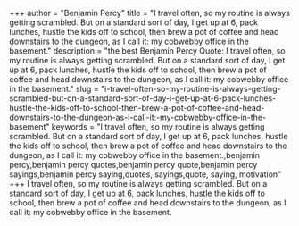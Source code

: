 +++
author = "Benjamin Percy"
title = "I travel often, so my routine is always getting scrambled. But on a standard sort of day, I get up at 6, pack lunches, hustle the kids off to school, then brew a pot of coffee and head downstairs to the dungeon, as I call it: my cobwebby office in the basement."
description = "the best Benjamin Percy Quote: I travel often, so my routine is always getting scrambled. But on a standard sort of day, I get up at 6, pack lunches, hustle the kids off to school, then brew a pot of coffee and head downstairs to the dungeon, as I call it: my cobwebby office in the basement."
slug = "i-travel-often-so-my-routine-is-always-getting-scrambled-but-on-a-standard-sort-of-day-i-get-up-at-6-pack-lunches-hustle-the-kids-off-to-school-then-brew-a-pot-of-coffee-and-head-downstairs-to-the-dungeon-as-i-call-it:-my-cobwebby-office-in-the-basement"
keywords = "I travel often, so my routine is always getting scrambled. But on a standard sort of day, I get up at 6, pack lunches, hustle the kids off to school, then brew a pot of coffee and head downstairs to the dungeon, as I call it: my cobwebby office in the basement.,benjamin percy,benjamin percy quotes,benjamin percy quote,benjamin percy sayings,benjamin percy saying,quotes, sayings,quote, saying, motivation"
+++
I travel often, so my routine is always getting scrambled. But on a standard sort of day, I get up at 6, pack lunches, hustle the kids off to school, then brew a pot of coffee and head downstairs to the dungeon, as I call it: my cobwebby office in the basement.
